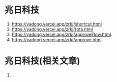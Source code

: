 # 兆日科技
1. https://yadong.vercel.app/zrkj/shortcut.html
2. https://yadong.vercel.app/zrkj/rota.html
3. https://yadong.vercel.app/zrkj/approveFlow.html.
4. https://yadong.vercel.app/zrkj/approve.html

# 兆日科技(相关文章)
1. 